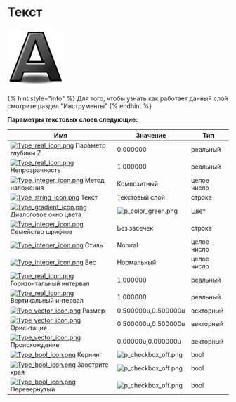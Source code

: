 # Текст

### <img src="../.gitbook/assets/tool_text_icon.png" alt="" data-size="original">&#x20;



{% hint style="info" %}
Для того, чтобы узнать как работает данный слой смотрите раздел "Инструменты"
{% endhint %}



**Параметры текстовых слоев следующие:**

| **Имя**                                                                                                                                                                                                                             | **Значение**                                                                                                                 | **Тип**     |
| ----------------------------------------------------------------------------------------------------------------------------------------------------------------------------------------------------------------------------------- | ---------------------------------------------------------------------------------------------------------------------------- | ----------- |
| [<img src="https://synfig.readthedocs.io/en/latest/_images/Type_real_icon.png" alt="Type_real_icon.png" data-size="line">](https://synfig.readthedocs.io/en/latest/\_images/Type\_real\_icon.png) Параметр глубины Z                | 0.000000                                                                                                                     | реальный    |
| [<img src="https://synfig.readthedocs.io/en/latest/_images/Type_real_icon.png" alt="Type_real_icon.png" data-size="line">](https://synfig.readthedocs.io/en/latest/\_images/Type\_real\_icon.png) Непрозрачность                    | 1.000000                                                                                                                     | реальный    |
| [<img src="https://synfig.readthedocs.io/en/latest/_images/Type_integer_icon.png" alt="Type_integer_icon.png" data-size="line">](https://synfig.readthedocs.io/en/latest/\_images/Type\_integer\_icon.png) Метод наложения          | Композитный                                                                                                                  | целое число |
| [<img src="https://synfig.readthedocs.io/en/latest/_images/Type_string_icon.png" alt="Type_string_icon.png" data-size="line">](https://synfig.readthedocs.io/en/latest/\_images/Type\_string\_icon.png) Текст                       | Текстовый слой                                                                                                               | строка      |
| [<img src="https://synfig.readthedocs.io/en/latest/_images/Type_gradient_icon.png" alt="Type_gradient_icon.png" data-size="line">](https://synfig.readthedocs.io/en/latest/\_images/Type\_gradient\_icon.png) Диалоговое окно цвета | <img src="https://synfig.readthedocs.io/en/latest/_images/p_color_green.png" alt="p_color_green.png" data-size="original">   | Цвет        |
| [<img src="https://synfig.readthedocs.io/en/latest/_images/Type_integer_icon.png" alt="Type_integer_icon.png" data-size="line">](https://synfig.readthedocs.io/en/latest/\_images/Type\_integer\_icon.png) Семейство шрифтов        | Без засечек                                                                                                                  | строка      |
| [<img src="https://synfig.readthedocs.io/en/latest/_images/Type_integer_icon.png" alt="Type_integer_icon.png" data-size="line">](https://synfig.readthedocs.io/en/latest/\_images/Type\_integer\_icon.png) Стиль                    | Nomral                                                                                                                       | целое число |
| [<img src="https://synfig.readthedocs.io/en/latest/_images/Type_integer_icon.png" alt="Type_integer_icon.png" data-size="line">](https://synfig.readthedocs.io/en/latest/\_images/Type\_integer\_icon.png) Вес                      | Нормальный                                                                                                                   | целое число |
| [<img src="https://synfig.readthedocs.io/en/latest/_images/Type_real_icon.png" alt="Type_real_icon.png" data-size="line">](https://synfig.readthedocs.io/en/latest/\_images/Type\_real\_icon.png) Горизонтальный интервал           | 1.000000                                                                                                                     | реальный    |
| [<img src="https://synfig.readthedocs.io/en/latest/_images/Type_real_icon.png" alt="Type_real_icon.png" data-size="line">](https://synfig.readthedocs.io/en/latest/\_images/Type\_real\_icon.png) Вертикальный интервал             | 1.000000                                                                                                                     | реальный    |
| [<img src="https://synfig.readthedocs.io/en/latest/_images/Type_vector_icon.png" alt="Type_vector_icon.png" data-size="line">](https://synfig.readthedocs.io/en/latest/\_images/Type\_vector\_icon.png) Размер                      | 0.500000u,0.500000u                                                                                                          | векторный   |
| [<img src="https://synfig.readthedocs.io/en/latest/_images/Type_vector_icon.png" alt="Type_vector_icon.png" data-size="line">](https://synfig.readthedocs.io/en/latest/\_images/Type\_vector\_icon.png) Ориентация                  | 0.500000u,0.500000u                                                                                                          | векторный   |
| [<img src="https://synfig.readthedocs.io/en/latest/_images/Type_vector_icon.png" alt="Type_vector_icon.png" data-size="line">](https://synfig.readthedocs.io/en/latest/\_images/Type\_vector\_icon.png) Происхождение               | 0.00000u,0.000000u                                                                                                           | векторный   |
| [<img src="https://synfig.readthedocs.io/en/latest/_images/Type_bool_icon.png" alt="Type_bool_icon.png" data-size="line">](https://synfig.readthedocs.io/en/latest/\_images/Type\_bool\_icon.png) Кернинг                           | <img src="https://synfig.readthedocs.io/en/latest/_images/p_checkbox_off.png" alt="p_checkbox_off.png" data-size="original"> | bool        |
| [<img src="https://synfig.readthedocs.io/en/latest/_images/Type_bool_icon.png" alt="Type_bool_icon.png" data-size="line">](https://synfig.readthedocs.io/en/latest/\_images/Type\_bool\_icon.png) Заострите края                    | <img src="https://synfig.readthedocs.io/en/latest/_images/p_checkbox_off.png" alt="p_checkbox_off.png" data-size="original"> | bool        |
| [<img src="https://synfig.readthedocs.io/en/latest/_images/Type_bool_icon.png" alt="Type_bool_icon.png" data-size="line">](https://synfig.readthedocs.io/en/latest/\_images/Type\_bool\_icon.png) Перевернутый                      | <img src="https://synfig.readthedocs.io/en/latest/_images/p_checkbox_off.png" alt="p_checkbox_off.png" data-size="original"> | bool        |
